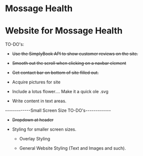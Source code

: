 # Mossage Health

#
# Website for Mossage Health

TO-DO's:

* <strike>Use the SimplyBook API to show customer reviews on the site.</strike>

* <strike>Smooth out the scroll when clicking on a navbar element</strike>

* <strike>Get contact bar on bottom of site filled out.</strike>

* Acquire pictures for site

* Include a lotus flower.... Make it a quick ole .svg

* Write content in text areas.

-------------Small Screen Size TO-DO's-------------

* <strike>Dropdown at header</strike>

* Styling for smaller screen sizes.
	
	- Overlay Styling

	- General Website Styling (Text and Images and such).
